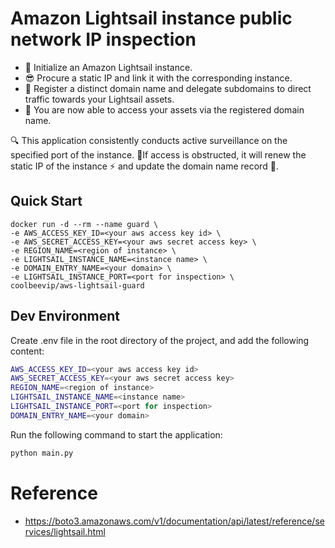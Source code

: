 # Amazon Lightsail instance public network IP inspection 

* 🚀 Initialize an Amazon Lightsail instance. 
* 😎 Procure a static IP and link it with the corresponding instance. 
* 🎯 Register a distinct domain name and delegate subdomains to direct traffic towards your Lightsail assets. 
* 🎉 You are now able to access your assets via the registered domain name.

🔍 This application consistently conducts active surveillance on the specified port of the instance. 🚫If access is obstructed, it will renew the static IP of the instance ⚡ and update the domain name record 🔄.

## Quick Start

```shell
docker run -d --rm --name guard \
-e AWS_ACCESS_KEY_ID=<your aws access key id> \
-e AWS_SECRET_ACCESS_KEY=<your aws secret access key> \
-e REGION_NAME=<region of instance> \
-e LIGHTSAIL_INSTANCE_NAME=<instance name> \
-e DOMAIN_ENTRY_NAME=<your domain> \
-e LIGHTSAIL_INSTANCE_PORT=<port for inspection> \
coolbeevip/aws-lightsail-guard
```

## Dev Environment

Create .env file in the root directory of the project, and add the following content:

```bash
AWS_ACCESS_KEY_ID=<your aws access key id>
AWS_SECRET_ACCESS_KEY=<your aws secret access key>
REGION_NAME=<region of instance>
LIGHTSAIL_INSTANCE_NAME=<instance name>
LIGHTSAIL_INSTANCE_PORT=<port for inspection>
DOMAIN_ENTRY_NAME=<your domain>
```

Run the following command to start the application:

```bash
python main.py
```

# Reference

* https://boto3.amazonaws.com/v1/documentation/api/latest/reference/services/lightsail.html